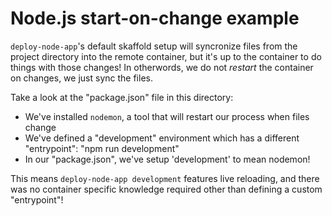 # Node.js start-on-change example

`deploy-node-app`'s default skaffold setup will syncronize files from the project directory into the remote container, but it's up to the container to do things with those changes! In otherwords, we do not _restart_ the container on changes, we just sync the files.

Take a look at the "package.json" file in this directory:

- We've installed `nodemon`, a tool that will restart our process when files change
- We've defined a "development" environment which has a different "entrypoint": "npm run development"
- In our "package.json", we've setup 'development' to mean nodemon!

This means `deploy-node-app development` features live reloading, and there was no container specific knowledge required other than defining a custom "entrypoint"!
